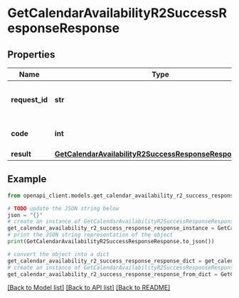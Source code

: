 # GetCalendarAvailabilityR2SuccessResponseResponse


## Properties

Name | Type | Description | Notes
------------ | ------------- | ------------- | -------------
**request_id** | **str** | Unique identifier for the request | 
**code** | **int** | Successful response code. | 
**result** | [**GetCalendarAvailabilityR2SuccessResponseResponseResult**](GetCalendarAvailabilityR2SuccessResponseResponseResult.md) |  | 

## Example

```python
from openapi_client.models.get_calendar_availability_r2_success_response_response import GetCalendarAvailabilityR2SuccessResponseResponse

# TODO update the JSON string below
json = "{}"
# create an instance of GetCalendarAvailabilityR2SuccessResponseResponse from a JSON string
get_calendar_availability_r2_success_response_response_instance = GetCalendarAvailabilityR2SuccessResponseResponse.from_json(json)
# print the JSON string representation of the object
print(GetCalendarAvailabilityR2SuccessResponseResponse.to_json())

# convert the object into a dict
get_calendar_availability_r2_success_response_response_dict = get_calendar_availability_r2_success_response_response_instance.to_dict()
# create an instance of GetCalendarAvailabilityR2SuccessResponseResponse from a dict
get_calendar_availability_r2_success_response_response_from_dict = GetCalendarAvailabilityR2SuccessResponseResponse.from_dict(get_calendar_availability_r2_success_response_response_dict)
```
[[Back to Model list]](../README.md#documentation-for-models) [[Back to API list]](../README.md#documentation-for-api-endpoints) [[Back to README]](../README.md)



